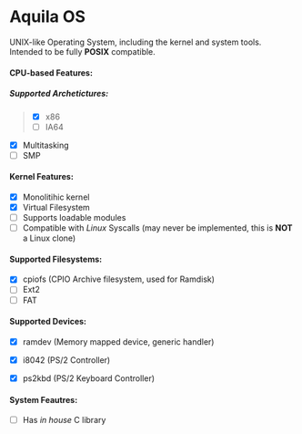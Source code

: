 # Aquila OS
UNIX-like Operating System, including the kernel and system tools.
Intended to be fully **POSIX** compatible.

#### CPU-based Features:
##### Supported Archetictures:
> - [X] x86
> - [ ] IA64

- [X] Multitasking
- [ ] SMP

#### Kernel Features:
- [X] Monolitihic kernel
- [X] Virtual Filesystem
- [ ] Supports loadable modules
- [ ] Compatible with _Linux_ Syscalls (may never be implemented, this is **NOT** a Linux clone)

#### Supported Filesystems:
- [X] cpiofs (CPIO Archive filesystem, used for Ramdisk)
- [ ] Ext2
- [ ] FAT

#### Supported Devices:
- [X] ramdev  (Memory mapped device, generic handler)
- [X] i8042   (PS/2 Controller)
- [X] ps2kbd  (PS/2 Keyboard Controller)


#### System Feautres:
- [ ] Has _in house_ C library
